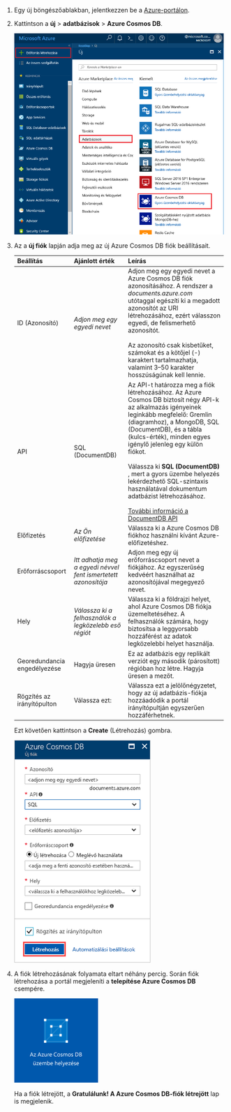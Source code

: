 1. Egy új böngészőablakban, jelentkezzen be a [Azure-portálon](https://portal.azure.com/).
2. Kattintson a **új** > **adatbázisok** > **Azure Cosmos DB**.
   
   ![Az Azure Portal Adatbázisok panelje](./media/cosmos-db-create-dbaccount/create-nosql-db-databases-json-tutorial-1.png)

3. Az a **új fiók** lapján adja meg az új Azure Cosmos DB fiók beállításait. 
 
    Beállítás|Ajánlott érték|Leírás
    ---|---|---
    ID (Azonosító)|*Adjon meg egy egyedi nevet*|Adjon meg egy egyedi nevet a Azure Cosmos DB fiók azonosításához. A rendszer a *documents.azure.com* utótaggal egészíti ki a megadott azonosítót az URI létrehozásához, ezért válasszon egyedi, de felismerhető azonosítót.<br><br>Az azonosító csak kisbetűket, számokat és a kötőjel (-) karaktert tartalmazhatja, valamint 3–50 karakter hosszúságúnak kell lennie.
    API|SQL (DocumentDB)|Az API-t határozza meg a fiók létrehozásához. Az Azure Cosmos DB biztosít négy API-k az alkalmazás igényeinek leginkább megfelelő: Gremlin (diagramhoz), a MongoDB, SQL (DocumentDB), és a tábla (kulcs-érték), minden egyes igénylő jelenleg egy külön fiókot. <br><br>Válassza ki **SQL (DocumentDB)** , mert a gyors üzembe helyezés lekérdezhető SQL-szintaxis használatával dokumentum adatbázist létrehozásához.<br><br>[További információ a DocumentDB API](../articles/cosmos-db/documentdb-introduction.md)|
    Előfizetés|*Az Ön előfizetése*|Válassza ki a Azure Cosmos DB fiókhoz használni kívánt Azure-előfizetéshez. 
    Erőforráscsoport|*Itt adhatja meg a egyedi névvel fent ismertetett azonosítója*|Adjon meg egy új erőforráscsoport nevet a fiókjához. Az egyszerűség kedvéért használhat az azonosítójával megegyező nevet. 
    Hely|*Válassza ki a felhasználók a legközelebb eső régiót*|Válassza ki a földrajzi helyet, ahol Azure Cosmos DB fiókja üzemeltetéséhez. A felhasználók számára, hogy biztosítsa a leggyorsabb hozzáférést az adatok legközelebbi helyet használja.
    Georedundancia engedélyezése| Hagyja üresen | Ez az adatbázis egy replikált verziót egy második (párosított) régióban hoz létre. Hagyja üresen a mezőt.  
    Rögzítés az irányítópulton | Válassza ezt: | Válassza ezt a jelölőnégyzetet, hogy az új adatbázis-fiókja hozzáadódik a portál irányítópultján egyszerűen hozzáférhetnek.

    Ezt követően kattintson a **Create** (Létrehozás) gombra.

    ![Az Azure Cosmos DB új fiók panele](./media/cosmos-db-create-dbaccount/create-nosql-db-databases-json-tutorial-2.png)

4. A fiók létrehozásának folyamata eltart néhány percig. Során fiók létrehozása a portál megjeleníti a **telepítése Azure Cosmos DB** csempére.

    ![Az Azure Portal Értesítések panelje](./media/cosmos-db-create-dbaccount/deploying-cosmos-db.png)

    Ha a fiók létrejött, a **Gratulálunk! A Azure Cosmos DB-fiók létrejött** lap is megjelenik. 

